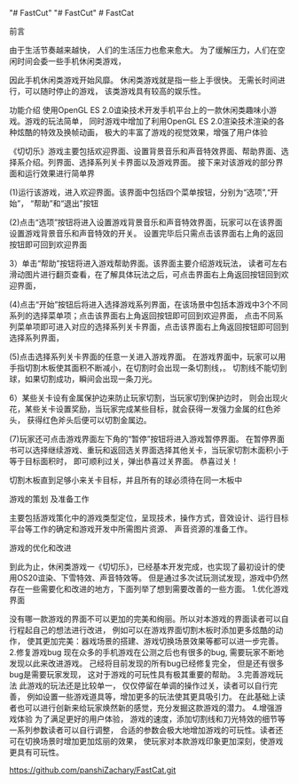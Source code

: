 "# FastCut" 
"# FastCut" 
#   F a s t C a t 
 
 

前言

由于生活节奏越来越快，
人们的生活压力也愈来愈大。
为了缓解压力，人们在空闲时间会委一些手机休闲类游戏，

因此手机休闲类游戏开始风靡。
休闲类游戏就是指一些上手很快。
无需长时间进行，可以随时停止的游戏，
该类游戏具有较高的娱乐性。


功能介绍
使用OpenGL ES 2.0谊染技术开发手机平台上的一款休闲类趣味小游戏。游戏的玩法简单，
同时游戏中增加了利用OpenGL ES 2.0渲染技术渲染的各种炫酷的特效及换帧动画，
极大的丰富了游戏的视觉效果，增强了用户体验

《切切乐》游戏主要包括欢迎界面、设置背景音乐和声音特效界面、帮助界面、选择系介绍。列界面、选择系列关卡界面以及游戏界面。
接下来对该游戏的部分界面和运行效果进行简单界

  (1)运行该游戏，进入欢迎界面。该界面中包括四个菜单按钮，分别为“选项”,“开始”，
“帮助”和“退出”按钮

(2)点击“选项”按钮将进入设置游戏背景音乐和声音特效界面，玩家可以在该界面设置游戏背景音乐和声音特效的开关。
设置完毕后只需点击该界面右上角的返回按钮即可回到欢迎界面

3）单击“帮助”按钮将进入游戏帮助界面。该界面主要介绍游戏玩法，
读者可左右滑动图片进行翻页查看，在了解具体玩法之后，可点击界面右上角返回按钮回到欢迎界面，

(4)点击“开始”按钮后将进入选择游戏系列界面，在该场景中包括本游戏中3个不同系列的选择菜单项；点击该界面右上角返回按钮即可回到欢迎界面，
点击不同系列菜单项即可进入对应的选择系列关卡界面，点击该界面右上角返回按钮即可回到选择系列界面，

(5)点击选择系列关卡界面的任意一关进入游戏界面。
在游戏界面中，玩家可以用手指切割木板使其面积不断减小，在切割时会出现一条切割线，。
切割线不能切到球，如果切割成功，瞬间会出现一条刀光。

6）某些关卡设有金属保护边来防止玩家切割，当玩家切到保护边时，
则会出现火花，某些关卡设置奖励，当玩家完成某些目标，就会获得一发强力金属的红色斧头，
获得红色斧头后便可以切割金属边。

(7)玩家还可点击游戏界面左下角的“暂停”按钮将进入游戏暂停界面。
在暂停界面书可以选择继续游戏、重玩和返回选关界面选择其他关卡，当玩家切割木面积小于等于目标面积时，
即可顺利过关，弹出恭喜过关界面。
恭喜过关！

切割木板直到足够小来关卡目标，并且所有的球必须待在同一木板中

游戏的策划
及准备工作

主要包括游戏策化中的游戏类型定位，呈现技术，操作方式，音效设计、运行目标平台等工作的确定和游戏开发中所需图片资源、
声音资源的准备工作。


游戏的优化和改进

 到此为止，休闲类游戏一《切切乐》，已经基本开发完成，也实现了最初设计的使用OS20谊染、下雪特效、声音特效等。
但是通过多次试玩测试发现，游戏中仍然存在一些需要化和改进的地方，下面列举了想到需要改善的一些方面。
1.优化游戏界面

 没有哪一款游戏的界面不可以更加的完美和绚丽。所以对本游戏的界面读者可以自行程起自己的想法进行改进，
例如可以在游戏界面切割木板时添加更多炫酷的动作，
使其更加完美：器戏场景的搭建、游戏切换场景效果等都可以进一步完善。
2.修复游戏bug
现在众多的手机游戏在公测之后也有很多的bug,
需要玩家不断地发现以此来改进游戏。
己经将目前发现的所有bug已经修复完全，
但是还有很多bug是需要玩家发现，
这对于游戏的可玩性具有极其重要的帮助。
3.完善游戏玩法
此游戏的玩法还是比较单一，
仅仅停留在单调的操作过关，读者可以自行完善，
例如设置一些游戏道具等，增加更多的玩法使其更具吸引力。
在此基础上读者也可以进行创新来给玩家焕然新的感觉，充分发掘这款游戏的潜力。
4.增强游戏体验
为了满足更好的用户体验，
游戏的速度，添加切割线和刀光特效的细节等一系列参数读者可以自行调整，
合适的参数会极大地增加游戏的可玩性。读者还可在切换场景时增加更加炫丽的效果，
使玩家对本款游戏印象更加深刻，使游戏更具有可玩性。


https://github.com/panshiZachary/FastCat.git